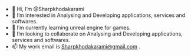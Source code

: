 - 👋 Hi, I’m @Sharpkhodakarami
- 👀 I’m interested in Analysing and Developing applications, services and softwares. 
- 🌱 I’m currently learning unreal engine for games.
- 💞️ I’m looking to collaborate on Analysing and Developing applications, services and softwares.
- 📫 My work email is Sharpkhodakarami@gmail.com .

<!---
Sharpkhodakarami/Sharpkhodakarami is a ✨ special ✨ repository because its `README.md` (this file) appears on your GitHub profile.
You can click the Preview link to take a look at your changes.
--->
